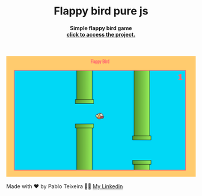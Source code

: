 <h1 align="center">
    Flappy bird pure js
</h1>


<h4 align="center">
  Simple flappy bird game <br>
  <a target="blank" align="center" href="https://flap-bird-purejs.vercel.app/">click to access the project.</a>
</h4>
  
</br>


![png1](git-img/flap.png)


Made with ♥ by Pablo Teixeira :male_detective: [My Linkedin](https://www.linkedin.com/in/pablo-teixeira-30713777/)

